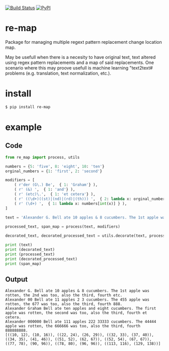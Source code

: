 [![Build Status](https://travis-ci.org/aleksas/re-map.svg?branch=master)](https://travis-ci.org/aleksas/re-map)
[![PyPI](https://img.shields.io/pypi/v/re-map?color=success)](https://pypi.org/project/re-map/)

# re-map

Package for managing multiple regext pattern replacement change location map.


May be usefull when there is a necesity to have original text, text altered using regex pattern replacements and a map of said replacements.
One scenario where this may proove usefull is machine learning "text2text# problems (e.g. translation, text normalization, etc.).

# install

```bash
$ pip install re-map
```

# example
## Code
```python
from re_map import process, utils

numbers = {5: 'five', 8: 'eight', 10: 'ten'}
orginal_numbers = {1: 'first', 2: 'second'}

modifiers = [
    ( r'der (G\.) Be',  { 1: 'Graham'} ),
    ( r' (&) ',  { 1: 'and'} ),
    ( r' (etc)\.',  { 1: 'et cetera'} ),
    ( r' ((\d+)((st)|(nd)|(rd)|(th))) ',  { 2: lambda x: orginal_numbers[int(x)], 3: '' } ),
    ( r' (\d+) ',  { 1: lambda x: numbers[int(x)] } ),
]

text = 'Alexander G. Bell ate 10 apples & 8 cucumbers. The 1st apple was rotten, the 2nd was too, also the third, fourth etc.'
        
processed_text, span_map = process(text, modifiers)

decorated_text, decorated_processed_text = utils.decorate(text, processed_text, span_map)

print (text)
print (decorated_text)
print (processed_text)
print (decorated_processed_text)
print (span_map)
```

## Output

```shell
Alexander G. Bell ate 10 apples & 8 cucumbers. The 1st apple was rotten, the 2nd was too, also the third, fourth etc.
Alexander 00 Bell ate 11 apples 2 3 cucumbers. The 455 apple was rotten, the 677 was too, also the third, fourth 888.
Alexander Graham Bell ate ten apples and eight cucumbers. The first apple was rotten, the second was too, also the third, fourth et cetera.
Alexander 000000 Bell ate 111 apples 222 33333 cucumbers. The 44444 apple was rotten, the 666666 was too, also the third, fourth 888888888.
[((10, 12), (10, 16)), ((22, 24), (26, 29)), ((32, 33), (37, 40)), ((34, 35), (41, 46)), ((51, 52), (62, 67)), ((52, 54), (67, 67)), ((77, 78), (90, 96)), ((78, 80), (96, 96)), ((113, 116), (129, 138))]
```
